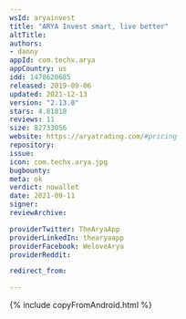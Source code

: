 ```yaml
---
wsId: aryainvest
title: "ARYA Invest smart, live better"
altTitle: 
authors:
- danny
appId: com.techx.arya
appCountry: us
idd: 1478620685
released: 2019-09-06
updated: 2021-12-13
version: "2.13.0"
stars: 4.81818
reviews: 11
size: 82733056
website: https://aryatrading.com/#pricing
repository: 
issue: 
icon: com.techx.arya.jpg
bugbounty: 
meta: ok
verdict: nowallet
date: 2021-09-11
signer: 
reviewArchive:

providerTwitter: TheAryaApp
providerLinkedIn: thearyaapp
providerFacebook: WeloveArya
providerReddit: 

redirect_from:

---
```


{% include copyFromAndroid.html %}
